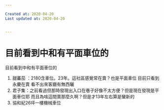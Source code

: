 ```yaml
---

Created at: 2020-04-20
Last updated at: 2020-04-20


---
```


# 目前看到中和有平面車位的


目前看到中和有平面車位的

1. 甜蕃茄 ：2180含車位。23年。這社區感覺常在賣？也是平面車位 目前只看到永慶在賣 看不出來客廳有無西曬
2. 君子集：之前看過但那時發現出入口在巷子好像不太方便？但是現在發現是平面車位耶 而且為啥這間賣那麼久啊？但是才13年左右算是蠻新的
3. 協和紀26坪一樓機械車位

